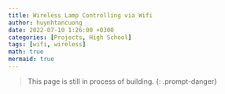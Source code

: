 ```yaml
---
title: Wireless Lamp Controlling via Wifi
author: huynhtancuong
date: 2022-07-10 1:26:00 +0300
categories: [Projects, High School]
tags: [wifi, wireless]
math: true
mermaid: true
---
```


> This page is still in process of building.
{: .prompt-danger}